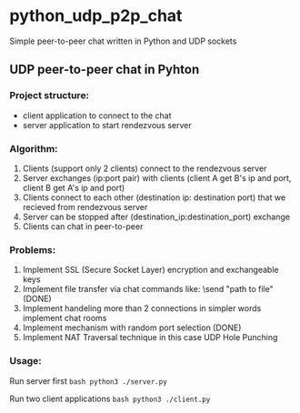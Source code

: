 # python_udp_p2p_chat
Simple peer-to-peer chat written in Python and UDP sockets

## UDP peer-to-peer chat in Pyhton

### Project structure:
- client application to connect to the chat
- server application to start rendezvous server

### Algorithm:
1. Clients (support only 2 clients) connect to the rendezvous server
2. Server exchanges (ip:port pair) with clients (client A get B's ip and port, client B get A's ip and port)
3. Clients connect to each other (destination ip: destination port) that we recieved from rendezvous server
4. Server can be stopped after (destination_ip:destination_port) exchange
5. Clients can chat in peer-to-peer

### Problems:
1. Implement SSL (Secure Socket Layer) encryption and exchangeable keys
2. Implement file transfer via chat commands like: \send "path to file" (DONE)
3. Implement handeling more than 2 connections in simpler words implement chat rooms
4. Implement mechanism with random port selection (DONE)
5. Implement NAT Traversal technique in this case UDP Hole Punching

### Usage:
Run server first
`bash python3 ./server.py`

Run two client applications
`bash python3 ./client.py`
